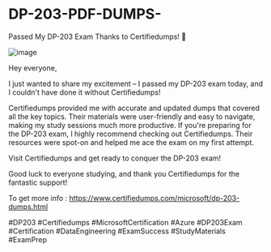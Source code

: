 # DP-203-PDF-DUMPS-
Passed My DP-203 Exam Thanks to Certifiedumps! 🚀

![image](https://github.com/user-attachments/assets/a0f01dda-536b-4869-a4d0-fb1b7d021b0d)

Hey everyone,

I just wanted to share my excitement – I passed my DP-203 exam today, and I couldn't have done it without Certifiedumps!

Certifiedumps provided me with accurate and updated dumps that covered all the key topics. Their materials were user-friendly and easy to navigate, making my study sessions much more productive.
If you're preparing for the DP-203 exam, I highly recommend checking out Certifiedumps. Their resources were spot-on and helped me ace the exam on my first attempt.

Visit Certifiedumps and get ready to conquer the DP-203 exam!

Good luck to everyone studying, and thank you Certifiedumps for the fantastic support!

To get more info : https://www.certifiedumps.com/microsoft/dp-203-dumps.html

#DP203 #Certifiedumps #MicrosoftCertification #Azure #DP203Exam #Certification #DataEngineering #ExamSuccess #StudyMaterials #ExamPrep

